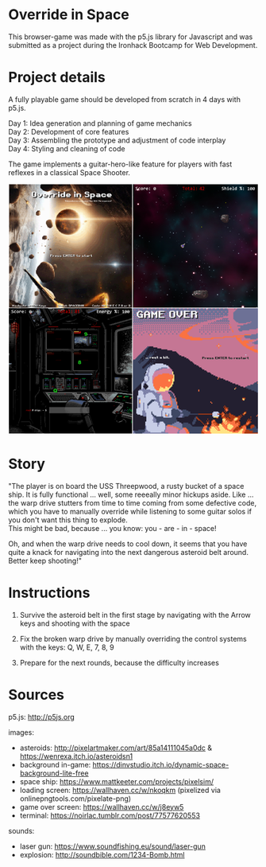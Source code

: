 # Override in Space

This browser-game was made with the p5.js library for Javascript and was submitted as a project during the Ironhack Bootcamp for Web Development.

# Project details

A fully playable game should be developed from scratch in 4 days with p5.js.

Day 1: Idea generation and planning of game mechanics\
Day 2: Development of core features\
Day 3: Assembling the prototype and adjustment of code interplay\
Day 4: Styling and cleaning of code

The game implements a guitar-hero-like feature for players with fast reflexes in a classical Space Shooter.

![Screenshot of game in action](https://raw.githubusercontent.com/phpaul89/override-in-space/master/img/preview_all.png)

# Story

"The player is on board the USS Threepwood, a rusty bucket of a space ship. It is fully functional ... well, some reeeally minor hickups aside. Like ... the warp drive stutters from time to time coming from some defective code, which you have to manually override while listening to some guitar solos if you don't want this thing to explode.\
This might be bad, because ... you know: you - are - in - space!

Oh, and when the warp drive needs to cool down, it seems that you have quite a knack for navigating into the next dangerous asteroid belt around. Better keep shooting!"

# Instructions

1. Survive the asteroid belt in the first stage by navigating with the Arrow keys and shooting with the space

2. Fix the broken warp drive by manually overriding the control systems with the keys: Q, W, E, 7, 8, 9

3. Prepare for the next rounds, because the difficulty increases

# Sources

p5.js: http://p5js.org

images:

- asteroids: http://pixelartmaker.com/art/85a14111045a0dc & https://wenrexa.itch.io/asteroidsn1
- background in-game: https://dinvstudio.itch.io/dynamic-space-background-lite-free
- space ship: https://www.mattkeeter.com/projects/pixelsim/
- loading screen: https://wallhaven.cc/w/nkoqkm (pixelized via onlinepngtools.com/pixelate-png)
- game over screen: https://wallhaven.cc/w/j8eyw5
- terminal: https://noirlac.tumblr.com/post/77577620553

sounds:

- laser gun: https://www.soundfishing.eu/sound/laser-gun
- explosion: http://soundbible.com/1234-Bomb.html
